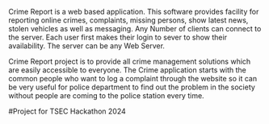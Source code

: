 Crime Report is a web based application. This software provides facility for reporting online crimes, complaints, missing persons, show latest news, stolen vehicles as well as messaging. Any Number of clients can connect to the server. Each user first makes their login to sever to show their availability. The server can be any Web Server.

Crime Report project is to provide all crime management solutions which are easily accessible to everyone. The Crime application starts with the common people who want to log a complaint through the website so it can be very useful for police department to find out the problem in the society without people are coming to the police station every time.

#Project for TSEC Hackathon 2024 
